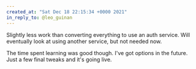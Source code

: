 ```yaml
---
created_at: "Sat Dec 18 22:15:34 +0000 2021"
in_reply_to: @leo_guinan
---
```


Slightly less work than converting everything to use an auth service. Will eventually look at using another service, but not needed now. 

The time spent learning was good though. I've got options in the future. 
Just a few final tweaks and it's going live.